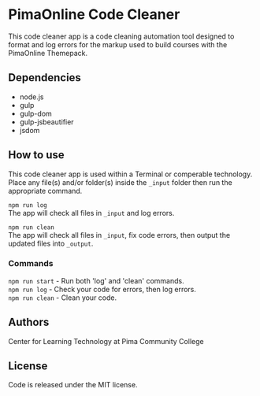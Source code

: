 # PimaOnline Code Cleaner

This code cleaner app is a code cleaning automation tool designed to format and log errors for the markup used to build courses with the PimaOnline Themepack.    

## Dependencies

- node.js
- gulp
- gulp-dom
- gulp-jsbeautifier
- jsdom

## How to use

This code cleaner app is used within a Terminal or comperable technology.
Place any file(s) and/or folder(s) inside the ```_input``` folder then run the appropriate command. 

```npm run log```  
The app will check all files in ```_input``` and log errors.

```npm run clean```  
The app will check all files in ```_input```, fix code errors, then output the updated files into ```_output```.

### Commands

```npm run start``` - Run both 'log' and 'clean' commands.    
```npm run log```   - Check your code for errors, then log errors.    
```npm run clean``` - Clean your code.

## Authors

Center for Learning Technology at Pima Community College

## License

Code is released under the MIT license.